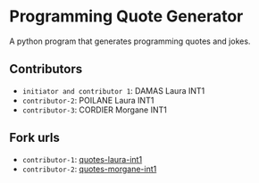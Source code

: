 # Programming Quote Generator

A python program that generates programming quotes and jokes.

## Contributors
- `initiator and contributor 1`: DAMAS Laura INT1
- `contributor-2`: POILANE Laura INT1
- `contributor-3`: CORDIER Morgane INT1

## Fork urls
- `contributor-1`: [quotes-laura-int1](https://github.com/Im0ka/quotes-poilane-int1)
- `contributor-2`: [quotes-morgane-int1](https://github.com/MorangeC/quotes-cordier-M)
